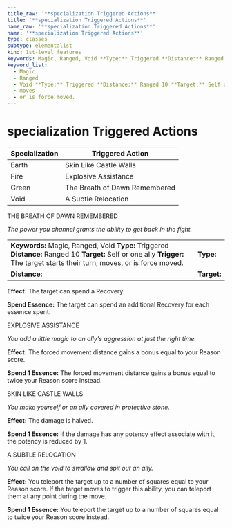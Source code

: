 ```yaml
---
title_raw: '**specialization Triggered Actions**'
title: '**specialization Triggered Actions**'
name_raw: '**specialization Triggered Actions**'
name: '**specialization Triggered Actions**'
type: classes
subtype: elementalist
kind: 1st-level features
keywords: Magic, Ranged, Void **Type:** Triggered **Distance:** Ranged 10 **Target:** Self or one ally **Trigger:** The target starts their turn, moves, or is force moved.
keyword_list:
  - Magic
  - Ranged
  - Void **Type:** Triggered **Distance:** Ranged 10 **Target:** Self or one ally **Trigger:** The target starts their turn
  - moves
  - or is force moved.
---
```


# **specialization Triggered Actions**

| Specialization | Triggered Action              |
| -------------- | ----------------------------- |
| Earth          | Skin Like Castle Walls        |
| Fire           | Explosive Assistance          |
| Green          | The Breath of Dawn Remembered |
| Void           | A Subtle Relocation           |

THE BREATH OF DAWN REMEMBERED

*The power you channel grants the ability to get back in the fight.*

|                                                                                                                                                                                 |             |
| :------------------------------------------------------------------------------------------------------------------------------------------------------------------------------ | :---------- |
| **Keywords:** Magic, Ranged, Void **Type:** Triggered **Distance:** Ranged 10 **Target:** Self or one ally **Trigger:** The target starts their turn, moves, or is force moved. | **Type:**   |
| **Distance:**                                                                                                                                                                   | **Target:** |

**Effect:** The target can spend a Recovery.

**Spend Essence:** The target can spend an additional Recovery for each essence spent.

EXPLOSIVE ASSISTANCE

*You add a little magic to an ally's aggression at just the right time.*

**Effect:** The forced movement distance gains a bonus equal to your Reason score.

**Spend 1 Essence:** The forced movement distance gains a bonus equal to twice your Reason score instead.

SKIN LIKE CASTLE WALLS

*You make yourself or an ally covered in protective stone.*

**Effect:** The damage is halved.

**Spend 1 Essence:** If the damage has any potency effect associate with it, the potency is reduced by 1.

A SUBTLE RELOCATION

*You call on the void to swallow and spit out an ally.*

**Effect:** You teleport the target up to a number of squares equal to your Reason score. If the target moves to trigger this ability, you can teleport them at any point during the move.

**Spend 1 Essence:** You teleport the target up to a number of squares equal to twice your Reason score instead.
